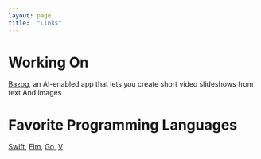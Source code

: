 ```yaml
---
layout: page
title:  "Links"
---
```


# Working On
[Bazog](https://bazog.com/), an AI-enabled app that lets you create short video slideshows from text And images

# Favorite Programming Languages
[Swift](https://www.swift.org/), [Elm](https://elm-lang.org/), [Go](https://go.dev/), [V](https://vlang.io/)


